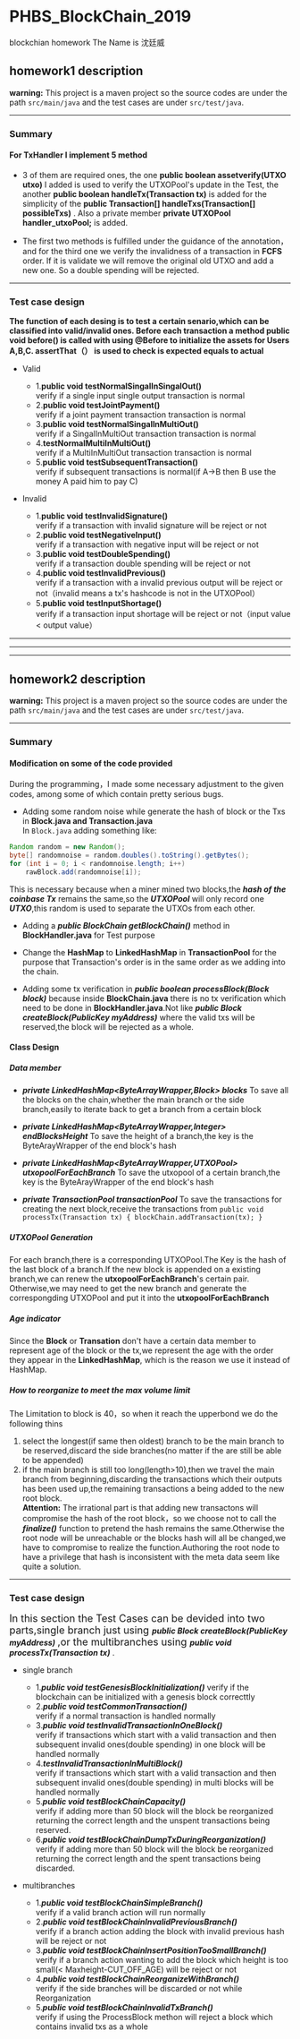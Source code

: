 # PHBS_BlockChain_2019
blockchian homework
The Name is 沈廷威


## homework1 description

**warning:** This project is a maven project so the source codes are under the path `src/main/java` and the test cases are under `src/test/java`.

---
### Summary
#### For TxHandler I implement 5 method
- 3 of them are required ones, the one **public boolean assetverify(UTXO utxo)** I added is used to verify the UTXOPool's update in the Test, the another **public boolean handleTx(Transaction tx)**  is added for the simplicity of the **public Transaction[] handleTxs(Transaction[] possibleTxs)** . Also a private member **private UTXOPool handler_utxoPool;** is added.


- The first two methods is fulfilled under the guidance of the annotation，and for the third one we verify the invalidness of a transaction in **FCFS** order. If it is validate we will remove the original old UTXO and add a new one. So a double spending will be rejected.

---
### Test case design

**The function of each desing is to test a certain senario,which can be classified into valid/invalid ones. Before each transaction a method **public void before()** is called with using @Before to initialize the assets for Users A,B,C.     assertThat（） is used to check is expected equals to actual**


+ Valid
    + 1.**public void testNormalSingalInSingalOut()**  
    verify if a single input single output transaction is normal
    + 2.**public void testJointPayment()**  
    verify if a joint payment transaction transaction is normal
    + 3.**public void testNormalSingalInMultiOut()**  
    verify if a SingalInMultiOut transaction transaction is normal
    + 4.**testNormalMultiInMultiOut()**  
    verify if a MultiInMultiOut transaction transaction is normal
    + 5.**public void testSubsequentTransaction()**  
    verify if subsequent transactions is normal(if A->B then B use the money A paid him to pay C)

+ Invalid
    + 1.**public void testInvalidSignature()**  
    verify if a transaction with invalid signature will be reject or not
    + 2.**public void testNegativeInput()**  
    verify if a transaction with negative input will be reject or not
    + 3.**public void testDoubleSpending()**  
    verify if a transaction double spending will be reject or not
    + 4.**public void testInvalidPrevious()**  
    verify if a transaction with a invalid previous output will be reject or not（invalid means a tx's hashcode is not in the UTXOPool）
    + 5.**public void testInputShortage()**  
    verify if a transaction input shortage will be reject or not（input value < output value）
    


---
---
--- 

## homework2 description

**warning:** This project is a maven project so the source codes are under the path `src/main/java` and the test cases are under `src/test/java`.

---


### Summary
#### Modification on some of the code provided
During the programming，I made some necessary adjustment to the given codes, among some of which contain pretty serious bugs.

- Adding some random noise while generate the hash of block or the Txs in **Block.java and Transaction.java**   
In `Block.java` adding something like:
```java {.line-numbers}
Random random = new Random();
byte[] randomnoise = random.doubles().toString().getBytes();
for (int i = 0; i < randomnoise.length; i++)
    rawBlock.add(randomnoise[i]);
```
This is necessary because when a miner mined two blocks,the ***hash of the coinbase Tx*** remains the same,so the ***UTXOPool*** will only record one ***UTXO***,this random is used to separate the UTXOs from each other.

- Adding a ***public BlockChain getBlockChain()*** method in **BlockHandler.java** for Test purpose

- Change the **HashMap** to **LinkedHashMap** in **TransactionPool** for the purpose that Transaction's order is in the same order as we adding into the chain.

- Adding some tx verification in ***public boolean processBlock(Block block)*** because inside **BlockChain.java** there is no tx verification which need to be done in **BlockHandler.java**.Not like ***public Block createBlock(PublicKey myAddress)*** where the valid txs will be reserved,the block will be rejected as a whole.



#### Class Design
##### Data member
- ***private LinkedHashMap<ByteArrayWrapper,Block> blocks***
To save all the blocks on the chain,whether the main branch or the side branch,easily to iterate back to get a branch from a certain block

- ***private LinkedHashMap<ByteArrayWrapper,Integer> endBlocksHeight***
To save the height of a branch,the key is the ByteArayWrapper of the end block's hash

-  ***private LinkedHashMap<ByteArrayWrapper,UTXOPool> utxopoolForEachBranch***
To save the utxopool of a certain branch,the key is the ByteArayWrapper of the end block's hash


- ***private TransactionPool transactionPool***
To save the transactions for creating the next block,receive the transactions from `public void processTx(Transaction tx) {
        blockChain.addTransaction(tx);
    }`


##### UTXOPool Generation
For each branch,there is a corresponding UTXOPool.The Key is the hash of the last block of a branch.If the new block is appended on a existing branch,we can renew the **utxopoolForEachBranch**'s certain pair.
Otherwise,we may need to get the new branch and generate the correspongding UTXOPool and put it into the **utxopoolForEachBranch**

##### Age indicator
Since the **Block** or **Transation** don't have a certain data member to represent age of the block or the tx,we represent the age with the order they appear in the **LinkedHashMap**, which is the reason we use it instead of HashMap.

##### How to reorganize to meet the max volume limit
The Limitation to block is 40，so when it reach the upperbond we do the following thins
1. select the longest(if same then oldest) branch to be the main branch to be
reserved,discard the side branches(no matter if the are still be able to be appended)
2. if the main branch is still too long(length>10),then we travel the main branch from beginning,discarding the transactions which their outputs has been used up,the remaining transactions a being added to the new root block.  
**Attention:**
The irrational part is that adding new transactons will compromise the hash of the root block，so we choose not to call the ***finalize()*** function to pretend the hash remains the same.Otherwise the root node will be unreachable or the blocks hash will all be changed,we have to compromise to realize the function.Authoring the root node to have a privilege that hash is inconsistent with the meta data seem like quite a solution.
---
### Test case design

<font size="4" >In this section the Test Cases can be devided into two parts,single branch just using </font>***public Block createBlock(PublicKey myAddress)*** <font size="4">,or the multibranches using </font> ***public void processTx(Transaction tx)*** .


+ single branch
    + 1.***public void testGenesisBlockInitialization()***
    verify if the blockchain can be initialized with a genesis block correcttly
    + 2.***public void testCommonTransaction()***  
    verify if a normal transaction is handled normally
    + 3.***public void testInvalidTransactionInOneBlock()***  
    verify if transactions which start with a valid transaction and then subsequent invalid ones(double spending) in one block will be handled normally
    + 4.***testInvalidTransactionInMultiBlock()***  
    verify if transactions which start with a valid transaction and then subsequent invalid ones(double spending) in multi blocks will be handled normally
    + 5.***public void testBlockChainCapacity()***  
    verify if adding more than 50 block will the block be reorganized returning the correct length and the unspent transactions being reserved.
    + 6.***public void testBlockChainDumpTxDuringReorganization()***  
    verify if adding more than 50 block will the block be reorganized returning the correct length and the spent transactions being discarded.

+ multibranches
    + 1.***public void testBlockChainSimpleBranch()***  
    verify if a valid branch action will run normally
    + 2.***public void testBlockChainInvalidPreviousBranch()***  
    verify if a branch action adding the block with invalid previous hash will be reject or not
    + 3.***public void testBlockChainInsertPositionTooSmallBranch()***  
    verify if a branch action wanting to add the block which height is too small(< Maxheight-CUT_OFF_AGE) will be reject or not
    + 4.***public void testBlockChainReorganizeWithBranch()***  
    verify if the side branches will be discarded or not while Reorganization
    + 5.***public void testBlockChainInvalidTxBranch()***  
    verify if using the ProcessBlock methon will reject a block which contains invalid txs as a whole

    
    
